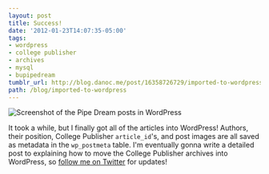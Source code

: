 ```yaml
---
layout: post
title: Success!
date: '2012-01-23T14:07:35-05:00'
tags:
- wordpress
- college publisher
- archives
- mysql
- bupipedream
tumblr_url: http://blog.danoc.me/post/16358726729/imported-to-wordpress
path: /blog/imported-to-wordpress
---
```


![Screenshot of the Pipe Dream posts in WordPress](/img/posts/pipe-dream-posts-imported.png)

It took a while, but I finally got all of the articles into WordPress! Authors, their position, College Publisher `article_id`'s, and post images are all saved as metadata in the `wp_postmeta` table. I'm eventually gonna write a detailed post to explaining how to move the College Publisher archives into WordPress, so [follow me on Twitter](https://twitter.com/_danoc) for updates!
